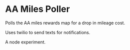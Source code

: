 AA Miles Poller
===============

Polls the AA miles rewards map for a drop in mileage cost.

Uses twilio to send texts for notifications.

A node experiment.


